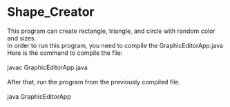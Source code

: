 # Shape_Creator
This program can create rectangle, triangle, and circle with random color and sizes.
</br>
In order to run this program, you need to compile the GraphicEditorApp.java
</br>
Here is the command to compile the file:
</br></br>
</t>javac GraphicEditorApp.java
</br></br>
After that, run the program from the previously compiled file.
</br></br>
</t>java GraphicEditorApp
